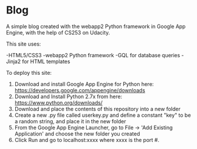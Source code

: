Blog
====
A simple blog created with the webapp2 Python framework in Google App Engine, with the help of CS253 on Udacity.

This site uses:

-HTML5/CSS3
-webapp2 Python framework
-GQL for database queries
-Jinja2 for HTML templates


To deploy this site:

1. Download and install Google App Engine for Python here: https://developers.google.com/appengine/downloads
2. Download and Install Python 2.7x from here: https://www.python.org/downloads/
2. Download and place the contents of this repository into a new folder
3. Create a new .py file called userkey.py and define a constant "key" to be a random string, and place it in the new folder
4. From the Google App Engine Launcher, go to File -> 'Add Existing Application' and choose the new folder you created
5. Click Run and go to localhost:xxxx where xxxx is the port #.
